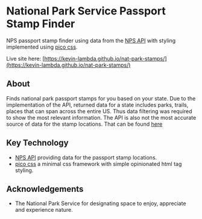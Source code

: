 # National Park Service Passport Stamp Finder

NPS passport stamp finder using data from the [NPS API](https://www.nps.gov/subjects/developer/api-documentation.htm) with styling implemented using [pico css](https://picocss.com/).

Live site here: [https://kevin-lambda.github.io/nat-park-stamps/](https://kevin-lambda.github.io/nat-park-stamps/)

## About

Finds national park passport stamps for you based on your state. Due to the implementation of the API, returned data for a state includes parks, trails, places that can span across the entire US. Thus data filtering was required to show the most relevant information. The API is also not the most accurate source of data for the stamp locations. That can be found [here](https://americasnationalparks.org/passport-to-your-national-parks/passport-cancellation-locations/)

## Key Technology

- [NPS API](https://www.nps.gov/subjects/developer/api-documentation.htm) providing data for the passport stamp locations.
- [pico css](https://picocss.com/) a minimal css framework with simple opinionated html tag styling.

## Acknowledgements

- The National Park Service for designating space to enjoy, appreciate and experience nature.
